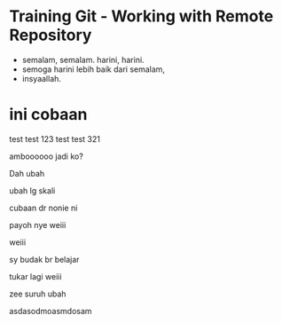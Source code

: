 # Training Git - Working with Remote Repository

- semalam, semalam. harini, harini.
- semoga harini lebih baik dari semalam,
- insyaallah.

# ini cobaan

test test 123
test test 321

amboooooo jadi ko?

Dah ubah

ubah lg skali

cubaan dr nonie ni

payoh nye weiii

weiii

sy budak br belajar

tukar lagi weiii

zee suruh ubah

asdasodmoasmdosam
